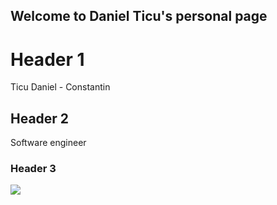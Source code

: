 ## Welcome to Daniel Ticu's personal page

# Header 1
Ticu Daniel - Constantin
## Header 2
Software engineer
### Header 3


<img src="img/stickman.png">

